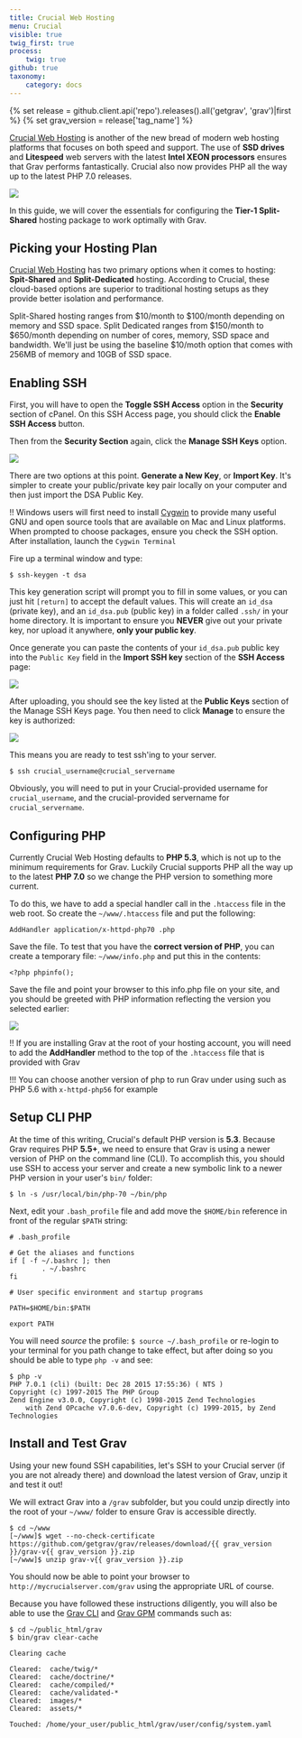 ```yaml
---
title: Crucial Web Hosting
menu: Crucial
visible: true
twig_first: true
process:
    twig: true
github: true
taxonomy:
    category: docs
---
```

{% set release = github.client.api('repo').releases().all('getgrav', 'grav')|first %}
{% set grav_version = release['tag_name'] %}

[Crucial Web Hosting](http://www.crucialwebhost.com/promo/1421086/) is another of the new bread of modern web hosting platforms that focuses on both speed and support.  The use of **SSD drives** and **Litespeed** web servers with the latest **Intel XEON processors** ensures that Grav performs fantastically. Crucial also now provides PHP all the way up to the latest PHP 7.0 releases.

![](crucial.png)

In this guide, we will cover the essentials for configuring the **Tier-1 Split-Shared** hosting package to work optimally with Grav.

## Picking your Hosting Plan

[Crucial Web Hosting](http://www.crucialwebhost.com/promo/1421086/) has two primary options when it comes to hosting: **Spit-Shared** and **Split-Dedicated** hosting.  According to Crucial, these cloud-based options are superior to traditional hosting setups as they provide better isolation and performance.

Split-Shared hosting ranges from $10/month to $100/month depending on memory and SSD space.  Split Dedicated ranges from $150/month to $650/month depending on number of cores, memory, SSD space and bandwidth.  We'll just be using the baseline $10/moth option that comes with 256MB of memory and 10GB of SSD space.

## Enabling SSH

First, you will have to open the **Toggle SSH Access** option in the **Security** section of cPanel. On this SSH Access page, you should click the **Enable SSH Access** button.

Then from the **Security Section** again, click the **Manage SSH Keys** option.

![](manage-ssh-keys.png)

There are two options at this point.  **Generate a New Key**, or **Import Key**. It's simpler to create your public/private key pair locally on your computer and then just import the DSA Public Key.

!! Windows users will first need to install [Cygwin](https://www.cygwin.com/) to provide many useful GNU and open source tools that are available on Mac and Linux platforms. When prompted to choose packages, ensure you check the SSH option. After installation, launch the `Cygwin Terminal`

Fire up a terminal window and type:

```
$ ssh-keygen -t dsa
```

This key generation script will prompt you to fill in some values, or you can just hit `[return]` to accept the default values.  This will create an `id_dsa` (private key), and an `id_dsa.pub` (public key) in a folder called `.ssh/` in your home directory. It is important to ensure you **NEVER** give out your private key, nor upload it anywhere, **only your public key**.

Once generate you can paste the contents of your `id_dsa.pub` public key into the `Public Key` field in the **Import SSH key** section of the **SSH Access** page:

![](ssh-public-key.png)

After uploading, you should see the key listed at the **Public Keys** section of the Manage SSH Keys page.  You then need to click **Manage** to ensure the key is authorized:

![](authorized-keys.png)

This means you are ready to test ssh'ing to your server.

```
$ ssh crucial_username@crucial_servername
```

Obviously, you will need to put in your Crucial-provided username for `crucial_username`, and the crucial-provided servername for `crucial_servername`.

## Configuring PHP

Currently Crucial Web Hosting defaults to **PHP 5.3**, which is not up to the minimum requirements for Grav. Luckily Crucial supports PHP all the way up to the latest **PHP 7.0** so we change the PHP version to something more current.

To do this, we have to add a special handler call in the `.htaccess` file in the web root.  So create the `~/www/.htaccess` file and put the following:

```
AddHandler application/x-httpd-php70 .php
```

Save the file. To test that you have the **correct version of PHP**, you can create a temporary file: `~/www/info.php` and put this in the contents:

```
<?php phpinfo();
```

Save the file and point your browser to this info.php file on your site, and you should be greeted with PHP information reflecting the version you selected earlier:

![](php-info.png)


!! If you are installing Grav at the root of your hosting account, you will need to add the **AddHandler** method to the top of the `.htaccess` file that is provided with Grav

!!! You can choose another version of php to run Grav under using such as PHP 5.6 with `x-httpd-php56` for example

## Setup CLI PHP

At the time of this writing, Crucial's default PHP version is **5.3**.  Because Grav requires PHP **5.5+**, we need to ensure that Grav is using a newer version of PHP on the command line (CLI).  To accomplish this, you should use SSH to access your server and create a new symbolic link to a newer PHP version in your user's `bin/` folder:

```
$ ln -s /usr/local/bin/php-70 ~/bin/php
```

Next, edit your `.bash_profile` file and add move the `$HOME/bin` reference in front of the regular `$PATH` string:

```
# .bash_profile

# Get the aliases and functions
if [ -f ~/.bashrc ]; then
        . ~/.bashrc
fi

# User specific environment and startup programs

PATH=$HOME/bin:$PATH

export PATH
```

You will need _source_ the profile: `$ source ~/.bash_profile` or re-login to your terminal for you path change to take effect, but after doing so you should be able to type `php -v` and see:

```
$ php -v
PHP 7.0.1 (cli) (built: Dec 28 2015 17:55:36) ( NTS )
Copyright (c) 1997-2015 The PHP Group
Zend Engine v3.0.0, Copyright (c) 1998-2015 Zend Technologies
    with Zend OPcache v7.0.6-dev, Copyright (c) 1999-2015, by Zend Technologies
```

## Install and Test Grav

Using your new found SSH capabilities, let's SSH to your Crucial server (if you are not already there) and download the latest version of Grav, unzip it and test it out!

We will extract Grav into a `/grav` subfolder, but you could unzip directly into the root of your `~/www/` folder to ensure Grav is accessible directly.

```
$ cd ~/www
[~/www]$ wget --no-check-certificate https://github.com/getgrav/grav/releases/download/{{ grav_version }}/grav-v{{ grav_version }}.zip
[~/www]$ unzip grav-v{{ grav_version }}.zip
 ```

You should now be able to point your browser to `http://mycrucialserver.com/grav` using the appropriate URL of course.

Because you have followed these instructions diligently, you will also be able to use the [Grav CLI](../../advanced/grav-cli) and [Grav GPM](../../advanced/grav-gpm) commands such as:

```
$ cd ~/public_html/grav
$ bin/grav clear-cache

Clearing cache

Cleared:  cache/twig/*
Cleared:  cache/doctrine/*
Cleared:  cache/compiled/*
Cleared:  cache/validated-*
Cleared:  images/*
Cleared:  assets/*

Touched: /home/your_user/public_html/grav/user/config/system.yaml
```
